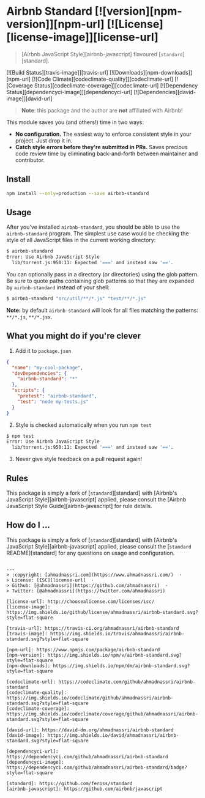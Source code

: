 # Airbnb Standard [![version][npm-version]][npm-url] [![License][license-image]][license-url]

> [Airbnb JavaScript Style][airbnb-javascript] flavoured [`standard`][standard].

[![Build Status][travis-image]][travis-url]
[![Downloads][npm-downloads]][npm-url]
[![Code Climate][codeclimate-quality]][codeclimate-url]
[![Coverage Status][codeclimate-coverage]][codeclimate-url]
[![Dependency Status][dependencyci-image]][dependencyci-url]
[![Dependencies][david-image]][david-url]

> **Note**: this package and the author are **not** affiliated with Airbnb!

This module saves you (and others!) time in two ways:

- **No configuration.** The easiest way to enforce consistent style in your project. Just drop it in.
- **Catch style errors before they're submitted in PRs.** Saves precious code review time by eliminating back-and-forth between maintainer and contributor.

## Install

```bash
npm install --only=production --save airbnb-standard
```

## Usage

After you've installed `airbnb-standard`, you should be able to use the `airbnb-standard` program. The
simplest use case would be checking the style of all JavaScript files in the
current working directory:

```bash
$ airbnb-standard
Error: Use Airbnb JavaScript Style
  lib/torrent.js:950:11: Expected '===' and instead saw '=='.
```

You can optionally pass in a directory (or directories) using the glob pattern. Be
sure to quote paths containing glob patterns so that they are expanded by
`airbnb-standard` instead of your shell:

```bash
$ airbnb-standard "src/util/**/*.js" "test/**/*.js"
```

**Note:** by default `airbnb-standard` will look for all files matching the patterns:
`**/*.js`, `**/*.jsx`.

## What you might do if you're clever

1. Add it to `package.json`

  ```json
  {
    "name": "my-cool-package",
    "devDependencies": {
      "airbnb-standard": "*"
    },
    "scripts": {
      "pretest": "airbnb-standard",
      "test": "node my-tests.js"
    }
  }
  ```

2. Style is checked automatically when you run `npm test`

  ```bash
  $ npm test
  Error: Use Airbnb JavaScript Style
    lib/torrent.js:950:11: Expected '===' and instead saw '=='.
  ```

3. Never give style feedback on a pull request again!

## Rules

This package is simply a fork of [`standard`][standard] with [Airbnb's JavaScript Style][airbnb-javascript] applied, please consult the [Airbnb JavaScript Style Guide][airbnb-javascript] for rule details.

## How do I ...

This package is simply a fork of [`standard`][standard] with [Airbnb's JavaScript Style][airbnb-javascript] applied, please consult the [`standard` README][standard] for any questions on usage and configuration.

```

---
> :copyright: [ahmadnassri.com](https://www.ahmadnassri.com/)  ·  
> License: [ISC][license-url]  ·  
> Github: [@ahmadnassri](https://github.com/ahmadnassri)  ·  
> Twitter: [@ahmadnassri](https://twitter.com/ahmadnassri)

[license-url]: http://choosealicense.com/licenses/isc/
[license-image]: https://img.shields.io/github/license/ahmadnassri/airbnb-standard.svg?style=flat-square

[travis-url]: https://travis-ci.org/ahmadnassri/airbnb-standard
[travis-image]: https://img.shields.io/travis/ahmadnassri/airbnb-standard.svg?style=flat-square

[npm-url]: https://www.npmjs.com/package/airbnb-standard
[npm-version]: https://img.shields.io/npm/v/airbnb-standard.svg?style=flat-square
[npm-downloads]: https://img.shields.io/npm/dm/airbnb-standard.svg?style=flat-square

[codeclimate-url]: https://codeclimate.com/github/ahmadnassri/airbnb-standard
[codeclimate-quality]: https://img.shields.io/codeclimate/github/ahmadnassri/airbnb-standard.svg?style=flat-square
[codeclimate-coverage]: https://img.shields.io/codeclimate/coverage/github/ahmadnassri/airbnb-standard.svg?style=flat-square

[david-url]: https://david-dm.org/ahmadnassri/airbnb-standard
[david-image]: https://img.shields.io/david/ahmadnassri/airbnb-standard.svg?style=flat-square

[dependencyci-url]: https://dependencyci.com/github/ahmadnassri/airbnb-standard
[dependencyci-image]: https://dependencyci.com/github/ahmadnassri/airbnb-standard/badge?style=flat-square

[standard]: https://github.com/feross/standard
[airbnb-javascript]: https://github.com/airbnb/javascript
